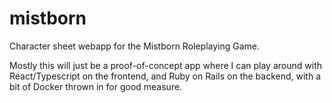 # mistborn
Character sheet webapp for the Mistborn Roleplaying Game.

Mostly this will just be a proof-of-concept app where I can play around with React/Typescript on the frontend,
and Ruby on Rails on the backend, with a bit of Docker thrown in for good measure.
